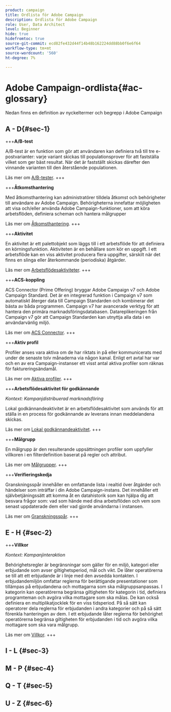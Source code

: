 ```yaml
---
product: campaign
title: Ordlista för Adobe Campaign
description: Ordlista för Adobe Campaign
role: User, Data Architect
level: Beginner
hide: true
hidefromtoc: true
source-git-commit: ecd82fe432d44f14b48b162224dd88bb0f6e6f64
workflow-type: tm+mt
source-wordcount: '560'
ht-degree: 7%

---
```


# Adobe Campaign-ordlista{#ac-glossary}

Nedan finns en definition av nyckeltermer och begrepp i Adobe Campaign

## A - D{#sec-1}

+++**A/B-test**

A/B-test är en funktion som gör att användaren kan definiera två till tre e-postvarianter: varje variant skickas till populationsprover för att fastställa vilket som ger bäst resultat. När det är fastställt skickas därefter den vinnande varianten till den återstående populationen.

Läs mer om [A/B-tester](../../delivery/using/get-started-a-b-testing.md).
+++

+++**Åtkomsthantering**

Med åtkomsthantering kan administratörer tilldela åtkomst och behörigheter till användare av Adobe Campaign. Behörigheterna innefattar möjligheten att visa och/eller använda Adobe Campaign-funktioner, som att köra arbetsflöden, definiera scheman och hantera målgrupper

Läs mer om [Åtkomsthantering](access-management.md).
+++


+++**Aktivitet**

En aktivitet är ett palettobjekt som läggs till i ett arbetsflöde för att definiera en körningsfunktion. Aktiviteten är en behållare som kör en uppgift. I ett arbetsflöde kan en viss aktivitet producera flera uppgifter, särskilt när det finns en slinga eller återkommande (periodiska) åtgärder.

Läs mer om [Arbetsflödesaktiviteter](../../workflow/using/about-activities.md).
+++

+++**ACS-koppling**

ACS Connector (Prime Offering) bryggar Adobe Campaign v7 och Adobe Campaign Standard. Det är en integrerad funktion i Campaign v7 som automatiskt återger data till Campaign Standarden och kombinerar det bästa av båda programmen. Campaign v7 har avancerade verktyg för att hantera den primära marknadsföringsdatabasen. Datareplikeringen från Campaign v7 gör att Campaign Standarden kan utnyttja alla data i en användarvänlig miljö.

Läs mer om [ACS Connector](../../integrations/using/acs-connector-principles-and-data-cycle.md).
+++

+++**Aktiv profil**

Profiler anses vara aktiva om de har riktats in på eller kommunicerats med under de senaste tolv månaderna via någon kanal. Enligt ert avtal har var och en av era Campaign-instanser ett visst antal aktiva profiler som räknas för faktureringsändamål.

Läs mer om [Aktiva profiler](about-profiles.md#active-profiles).
+++


+++**Arbetsflödesaktivitet för godkännande**

*Kontext: Kampanjdistribuerad marknadsföring*

Lokal godkännandeaktivitet är en arbetsflödesaktivitet som används för att ställa in en process för godkännande av leverans innan meddelandena skickas.

Läs mer om [Lokal godkännandeaktivitet](../../workflow/using/local-approval.md).
+++

+++**Målgrupp**

En målgrupp är den resulterande uppsättningen profiler som uppfyller villkoren i en filterdefinition baserat på regler och attribut.

Läs mer om [Målgrupper](../../campaign/using/marketing-campaign-target.md).
+++

+++**Verifieringskedja**

Granskningsspår innehåller en omfattande lista i realtid över åtgärder och händelser som inträffar i din Adobe Campaign-instans. Det innehåller ett självbetjäningssätt att komma åt en datahistorik som kan hjälpa dig att besvara frågor som: vad som hände med dina arbetsflöden och vem som senast uppdaterade dem eller vad gjorde användarna i instansen.

Läs mer om [Granskningsspår](../../production/using/audit-trail.md).
+++

## E - H {#sec-2}

+++**Villkor**

*Kontext: Kampanjinteraktion*

Behörighetsregler är begränsningar som gäller för en miljö, kategori eller erbjudande som avser giltighetsperiod, mål och vikt. De låter operatörerna se till att ett erbjudande är i linje med den avsedda kontakten.  I erbjudandemiljön omfattar reglerna för berättigande presentationer som tillämpas på erbjudandena och mottagarna som ska målgruppsanpassas.  I kategorin kan operatörerna begränsa giltigheten för kategorin i tid, definiera programteman och avgöra vilka mottagare som ska målas. De kan också definiera en multiplikatjocklek för en viss tidsperiod. På så sätt kan operatorer dela reglerna för erbjudanden i andra kategorier och på så sätt förenkla hanteringen av dem.  I ett erbjudande låter reglerna för behörighet operatörerna begränsa giltigheten för erbjudanden i tid och avgöra vilka mottagare som ska vara målgrupp.

Läs mer om [Villkor](../../interaction/using/interaction-and-offer-management.md).
+++

## I - L {#sec-3}


## M - P {#sec-4}

## Q - T {#sec-5}

## U - Z {#sec-6}
